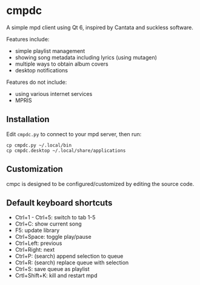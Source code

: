 # cmpdc
A simple mpd client using Qt 6, inspired by Cantata and suckless software.

Features include:
- simple playlist management
- showing song metadata including lyrics (using mutagen)
- multiple ways to obtain album covers
- desktop notifications

Features do not include:
- using various internet services
- MPRIS

## Installation
Edit ``cmpdc.py`` to connect to your mpd server, then run:
```
cp cmpdc.py ~/.local/bin
cp cmpdc.desktop ~/.local/share/applications
```

## Customization
cmpc is designed to be configured/customized by editing the source code.

## Default keyboard shortcuts
- Ctrl+1 - Ctrl+5: switch to tab 1-5
- Ctrl+C: show current song
- F5: update library
- Ctrl+Space: toggle play/pause
- Ctrl+Left: previous
- Ctrl+Right: next
- Ctrl+P: (search) append selection to queue
- Ctrl+R: (search) replace queue with selection
- Ctrl+S: save queue as playlist
- Crtl+Shift+K: kill and restart mpd
